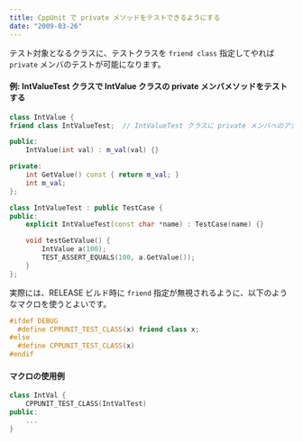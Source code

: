 ```yaml
---
title: CppUnit で private メソッドをテストできるようにする
date: "2009-03-26"
---
```


テスト対象となるクラスに、テストクラスを `friend class` 指定してやれば `private` メンバのテストが可能になります。

#### 例: IntValueTest クラスで IntValue クラスの private メンバメソッドをテストする

~~~ cpp
class IntValue {
friend class IntValueTest;  // IntValueTest クラスに private メンバへのアクセスを許可

public:
    IntValue(int val) : m_val(val) {}

private:
    int GetValue() const { return m_val; }
    int m_val;
};

class IntValueTest : public TestCase {
public:
    explicit IntValueTest(const char *name) : TestCase(name) {}

    void testGetValue() {
        IntValue a(100);
        TEST_ASSERT_EQUALS(100, a.GetValue());
    }
};
~~~

実際には、RELEASE ビルド時に `friend` 指定が無視されるように、以下のようなマクロを使うとよいです。

~~~ cpp
#ifdef DEBUG
  #define CPPUNIT_TEST_CLASS(x) friend class x;
#else
  #define CPPUNIT_TEST_CLASS(x)
#endif
~~~

#### マクロの使用例

~~~ cpp
class IntVal {
    CPPUNIT_TEST_CLASS(IntValTest)
public:
    ...
}
~~~

